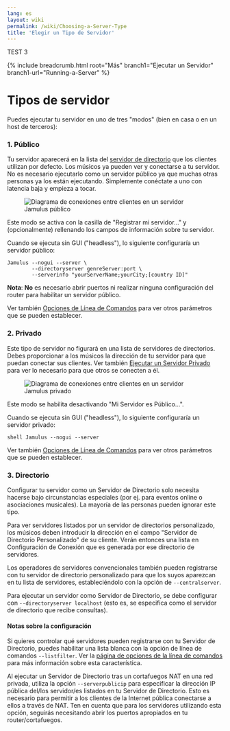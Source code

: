 ```yaml
---
lang: es
layout: wiki
permalink: /wiki/Choosing-a-Server-Type
title: 'Elegir un Tipo de Servidor'
---
```

TEST 3

{% include breadcrumb.html root="Más" branch1="Ejecutar un Servidor" branch1-url="Running-a-Server" %}

# Tipos de servidor

Puedes ejecutar tu servidor en uno de tres "modos" (bien en casa o en un host de terceros):

### 1. Público

Tu servidor aparecerá en la lista del [servidor de directorio](Directory-Servers) que los clientes utilizan por defecto. Los músicos ya pueden ver y conectarse a tu servidor. No es necesario ejecutarlo como un servidor público ya que muchas otras personas ya los están ejecutando. Simplemente conéctate a uno con latencia baja y empieza a tocar.

<figure><img src="{{site.url}}/assets/img/es-screenshots/diagram-public-server.png" loading="lazy" alt="Diagrama de conexiones entre clientes en un servidor Jamulus público"></figure>

Este modo se activa con la casilla de "Registrar mi servidor..." y (opcionalmente) rellenando los campos de información sobre tu servidor.

Cuando se ejecuta sin GUI ("headless"), lo siguiente configuraría un servidor público:

~~~
Jamulus --nogui --server \
        --directoryserver genreServer:port \
        --serverinfo "yourServerName;yourCity;[country ID]"
~~~

**Nota**: **No** es necesario abrir puertos ni realizar ninguna configuración del router para habilitar un servidor público.

Ver también [Opciones de Línea de Comandos](Command-Line-Options) para ver otros parámetros que se pueden establecer.


### 2. Privado

Este tipo de servidor no figurará en una lista de servidores de directorios. Debes proporcionar a los músicos la dirección de tu servidor para que puedan conectar sus clientes. Ver también [Ejecutar un Servidor Privado](Running-a-Private-Server) para ver lo necesario para que otros se conecten a él.

<figure><img src="{{site.url}}/assets/img/es-screenshots/diagram-private-server.png" loading="lazy" alt="Diagrama de conexiones entre clientes en un servidor Jamulus privado"></figure>

Este modo se habilita desactivando "Mi Servidor es Público...".

Cuando se ejecuta sin GUI ("headless"), lo siguiente configuraría un servidor privado:

```shell Jamulus --nogui --server ```

Ver también [Opciones de Línea de Comandos](Command-Line-Options) para ver otros parámetros que se pueden establecer.

### 3. Directorio

Configurar tu servidor como un Servidor de Directorio solo necesita hacerse bajo circunstancias especiales (por ej. para eventos online o asociaciones musicales). La mayoría de las personas pueden ignorar este tipo.

Para ver servidores listados por un servidor de directorios personalizado, los músicos deben introducir la dirección en el campo "Servidor de Directorio Personalizado" de su cliente. Verán entonces una lista en Configuración de Conexión que es generada por ese directorio de servidores.

Los operadores de servidores convencionales también pueden registrarse con tu servidor de directorio personalizado para que los suyos aparezcan en tu lista de servidores, estableciéndolo con la opción de `--centralserver`.

Para ejecutar un servidor como Servidor de Directorio, se debe configurar con `--directoryserver localhost` (esto es, se especifica como el servidor de directorio que recibe consultas).

#### Notas sobre la configuración

Si quieres controlar qué servidores pueden registrarse con tu Servidor de Directorio, puedes habilitar una lista blanca con la opción de línea de comandos `--listfilter`. Ver la [página de opciones de la línea de comandos](Command-Line-Options) para más información sobre esta característica.

Al ejecutar un Servidor de Directorio tras un cortafuegos NAT en una red privada, utiliza la opción `--serverpublicip` para especificar la dirección IP pública del/los servidor/es listados en tu Servidor de Directorio. Esto es necesario para permitir a los clientes de la Internet pública conectarse a ellos a través de NAT. Ten en cuenta que para los servidores utilizando esta opción, seguirás necesitando abrir los puertos apropiados en tu router/cortafuegos.
